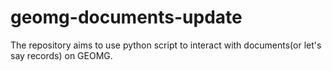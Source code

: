 # geomg-documents-update
The repository aims to use python script to interact with documents(or let's say records) on GEOMG.
